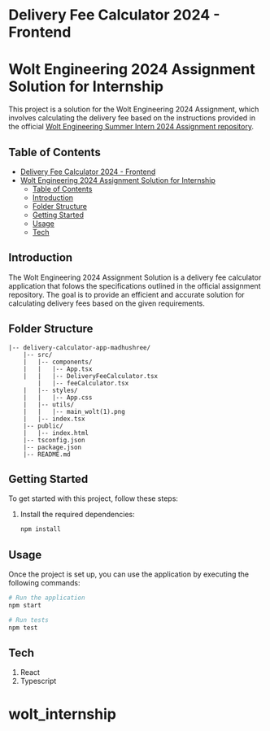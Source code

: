 # Delivery Fee Calculator 2024 - Frontend 

# Wolt Engineering 2024 Assignment Solution for Internship

This project is a solution for the Wolt Engineering 2024 Assignment, which involves calculating the delivery fee based on the instructions provided in the official [Wolt Engineering Summer Intern 2024 Assignment repository](https://github.com/woltapp/engineering-internship-2024).

## Table of Contents

- [Delivery Fee Calculator 2024 - Frontend](#delivery-fee-calculator-2024---frontend)
- [Wolt Engineering 2024 Assignment Solution for Internship](#wolt-engineering-2024-assignment-solution-for-internship)
  - [Table of Contents](#table-of-contents)
  - [Introduction](#introduction)
  - [Folder Structure](#folder-structure)
  - [Getting Started](#getting-started)
  - [Usage](#usage)
  - [Tech](#tech)

## Introduction

The Wolt Engineering 2024 Assignment Solution is a delivery fee calculator application that folows the specifications outlined in the official assignment repository. The goal is to provide an efficient and accurate solution for calculating delivery fees based on the given requirements.

## Folder Structure

```plaintext
|-- delivery-calculator-app-madhushree/
    |-- src/
    |   |-- components/
    |   |   |-- App.tsx
    |   |   |-- DeliveryFeeCalculator.tsx
        |   |-- feeCalculator.tsx
    |   |-- styles/
    |   |   |-- App.css
    |   |-- utils/
    |   |   |-- main_wolt(1).png
    |   |-- index.tsx
    |-- public/
    |   |-- index.html
    |-- tsconfig.json
    |-- package.json
    |-- README.md
 ```

## Getting Started

To get started with this project, follow these steps:

1. Install the required dependencies:

    ```bash
    npm install
    ```

## Usage

Once the project is set up, you can use the application by executing the following commands:

```bash
# Run the application
npm start

# Run tests
npm test
```

## Tech
1. React
2. Typescript

# wolt_internship

